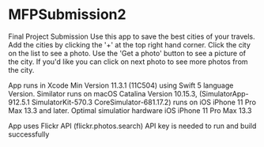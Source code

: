# MFPSubmission2
Final Project Submission Use this app to save the best cities of your travels. Add the cities by clicking the '+' at the top right hand corner. Click the city on the list to see a photo. Use the 
'Get a photo' button to see a picture of the city. If you'd like you can click on next photo to see more photos from the city.


App runs in Xcode Min Version 11.3.1 (11C504) using Swift 5 language Version.
Similator runs on macOS Catalina Version 10.15.3, (SimulatorApp-912.5.1 SimulatorKit-570.3 CoreSimulator-681.17.2) runs on iOS iPhone 11 Pro Max 13.3 and later.
Optimal simulatior hardware iOS iPhone 11 Pro Max 13.3

App uses Flickr API (flickr.photos.search) API key is needed to run and build successfully 
